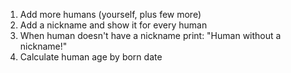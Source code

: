 1. Add more humans (yourself, plus few more)
2. Add a nickname and show it for every human
3. When human doesn't have a nickname print: "Human without a nickname!"
4. Calculate human age by born date
